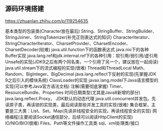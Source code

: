 ## 源码环境搭建
https://zhuanlan.zhihu.com/p/119254635

基本类型的包装类(Character放在最后)
String、StringBuffer、StringBuilder、StringJoiner、StringTokenizer(补充正则表达式的知识)
CharacterIterator、StringCharacterIterator、CharsetProvider、CharsetEncoder、CharsetDecoder(较难)
java.util.function下的函数表达式
java.nio下的各种Buffer实现
java.lang.ref和jdk.internal.ref下的各种引用：软引用/弱引用/虚引用
Unsafe的实现(JDK9之后有两个同名类，一个引用了另一个，建议放在一起阅读)
java.util.stream下的流式编程的实现(很难)
Thread和ThreadLocal
Math、Random、BigInteger、BigDecimal
java.lang.reflect下反射的实现(先掌握JDK 9之后引入的模块系统)
ClassLoader的实现
javax.lang.model下Java语言模型的实现(可以参考Java官方语法文档)
注解(需要彻底掌握)
Timer、ResourceBundle、Properties
时间日期类型(尤其是Java8新增的部分)
java.lang.reflect.Proxy， JDK默认的动态代理
java.util.concurrent并发包。先读原子类，再读锁的实现类，最后阅读那些并发工具的实现(很难)
集合框架，主要是三大类：List、Set、Map(先读非线程安全的实现，再读线程安全的实现)
网络编程(主要阅读Socket通信部分，后续可以阅读HttpClient的实现)
IO/NIO/BIO(很难)
Files、Path等文件操作工具类
sql、xml处理类/接口
